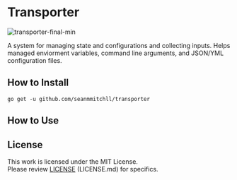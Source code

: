# Transporter
![transporter-final-min](https://user-images.githubusercontent.com/20157708/221439905-b2a7c0b7-c6d0-4204-9f2b-d64c2531a61a.png)

A system for managing state and configurations and collecting inputs. Helps managed enviorment variables, command line arguments, and JSON/YML configuration files.

## How to Install
    go get -u github.com/seanmmitchll/transporter

## How to Use


## License
This work is licensed under the MIT License.  
Please review [LICENSE](LICENSE.md) (LICENSE.md) for specifics.
